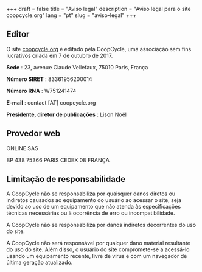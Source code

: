 +++
draft = false
title = "Aviso legal"
description = "Aviso legal para o site coopcycle.org"
lang = "pt"
slug = "aviso-legal"
+++

Editor
------

O site [coopcycle.org](https://coopcycle.org) é editado pela CoopCycle, uma associação sem fins lucrativos criada em 7 de outubro de 2017.

**Sede** : 23, avenue Claude Vellefaux, 75010 Paris, França

**Número SIRET** : 83361956200014

**Número RNA** : W751241474

**E-mail** : contact [AT] coopcycle.org

**Presidente, diretor de publicações** : Lison Noël

Provedor web
------------

ONLINE SAS

BP 438 75366 PARIS CEDEX 08 FRANÇA

Limitação de responsabilidade
----------------------------

A CoopCycle não se responsabiliza por quaisquer danos diretos ou indiretos causados ao equipamento do usuário ao acessar o site, seja devido ao uso de um equipamento que não atenda às especificações técnicas necessárias ou à ocorrência de erro ou incompatibilidade.

A CoopCycle não se responsabiliza por danos indiretos decorrentes do uso do site.

A CoopCycle não será responsável por qualquer dano material resultante do uso do site. Além disso, o usuário do site compromete-se a acessá-lo usando um equipamento recente, livre de vírus e com um navegador de última geração atualizado.
